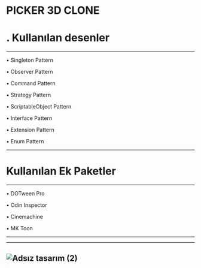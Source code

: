 PICKER 3D CLONE
===============

. Kullanılan desenler     
====================

---

&#8226; Singleton Pattern

&#8226; Observer Pattern

&#8226; Command Pattern

&#8226; Strategy Pattern

&#8226; ScriptableObject Pattern

&#8226; Interface Pattern

&#8226; Extension Pattern

&#8226; Enum Pattern

---

Kullanılan Ek Paketler      
=======================

---

&#8226; DOTween Pro

&#8226; Odin Inspector

&#8226; Cinemachine

&#8226; MK Toon

---
---
![Adsız tasarım (2)](https://github.com/yunusokur0/Picker_3D/assets/114630722/d77951c3-e7b0-49a4-aac7-63b996232650)
---

